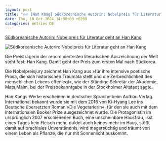 ```yaml
---
layout: post
title: "🔥🔥 [Han Kang] Südkoreanische Autorin: Nobelpreis für Literatur geht an Han Kang"
date: Thu, 10 Oct 2024 14:00:00 +0200
categories: entries DE
---
```

[Südkoreanische Autorin: Nobelpreis für Literatur geht an Han Kang](https://www.spiegel.de/kultur/literatur/nobelpreis-fuer-literatur-geht-an-han-kang-a-8008e0c8-5cee-4f9b-befb-516ebb09e76d)

![Südkoreanische Autorin: Nobelpreis für Literatur geht an Han Kang](https://cdn.prod.www.spiegel.de/images/a756617e-5f47-4bd4-96e9-97cb5b3c14c0_w1200_r1.778_fpx39_fpy38.jpg)

Die Preisträgerin der renommiertesten literarischen Auszeichnung der Welt steht fest: Han Kang. Damit geht der Preis zum ersten Mal nach Südkorea.

Die Nobelpreisjury zeichnet Han Kang aus »für ihre intensive poetische Prosa, die sich historischen Traumata stellt und die Zerbrechlichkeit des menschlichen Lebens offenlegt«, wie der Ständige Sekretär der Akademie, Mats Malm, bei der Preisbekanntgabe in der Stockholmer Altstadt sagte.

Han Kangs Werke erscheinen in deutscher Sprache beim Aufbau Verlag. International bekannt wurde sie mit dem 2016 von Ki-Hyang Lee ins Deutsche übersetzten Roman »Die Vegetarierin«, für den sie auch mit dem internationalen Booker Prize ausgezeichnet wurde. Die Protagonistin im ursprünglich 2007 erschienenen Buch, eine unscheinbare Hausfrau, isst eines Tages kein Fleisch mehr, duldet auch keines mehr im Haus, stößt damit auf brachiales Unverständnis, wird magersüchtig und träumt von einem Leben als Pflanze, die nur mit Sonnenlicht auskommt.

